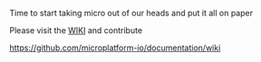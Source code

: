 Time to start taking micro out of our heads and put it all on paper

Please visit the [WIKI](https://github.com/microplatform-io/documentation/wiki) and contribute

https://github.com/microplatform-io/documentation/wiki
